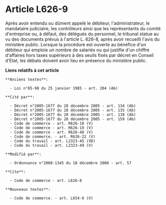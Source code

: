 # Article L626-9

Après avoir entendu ou dûment appelé le débiteur, l'administrateur, le mandataire judiciaire, les contrôleurs ainsi que les
représentants du comité d'entreprise ou, à défaut, des délégués du personnel, le tribunal statue au vu des documents prévus à
l'article L. 626-8, après avoir recueilli l'avis du ministère public. Lorsque la procédure est ouverte au bénéfice d'un
débiteur qui emploie un nombre de salariés ou qui justifie d'un chiffre d'affaires hors taxes supérieurs à des seuils fixés
par décret en Conseil d'Etat, les débats doivent avoir lieu en présence du ministère public.

**Liens relatifs à cet article**

	**Anciens textes**:

	  - Loi n°85-98 du 25 janvier 1985 - art. 204 (Ab)

	**Cité par**:

	  - Décret n°2005-1677 du 28 décembre 2005 - art. 134 (Ab)
	  - Décret n°2005-1677 du 28 décembre 2005 - art. 135 (Ab)
	  - Décret n°2005-1677 du 28 décembre 2005 - art. 138 (Ab)
	  - Décret n°2005-1677 du 28 décembre 2005 - art. 159 (Ab)
	  - Code de commerce - art. R626-18 (V)
	  - Code de commerce - art. R626-19 (V)
	  - Code de commerce - art. R626-48 (V)
	  - Code de commerce. - art. R626-22 (V)
	  - Code du travail - art. L2323-45 (VD)
	  - Code du travail - art. L2323-49 (V)

	**Modifié par**:

	  - Ordonnance n°2008-1345 du 18 décembre 2008 - art. 57

	**Cite**:

	  - Code de commerce - art. L626-8

	**Nouveaux textes**:

	  - Code de commerce. - art. L654-9 (V)
